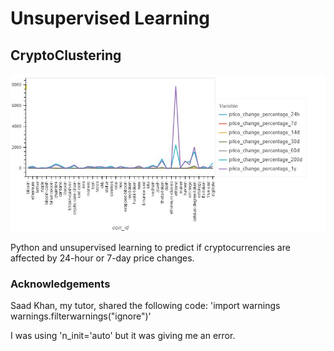 # Unsupervised Learning

## CryptoClustering
![Alt text](/Images/bokeh_plot.jpg)


Python and unsupervised learning to predict if cryptocurrencies are affected by 24-hour or 7-day price changes.

### Acknowledgements
Saad Khan, my tutor, shared the following code:
'import warnings
warnings.filterwarnings("ignore")'

I was using 'n_init='auto' but it was giving me an error.


